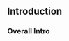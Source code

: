 ## Introduction                                                                                                                                                                                             
                                                                                                                                                                                                            
### Overall Intro 
